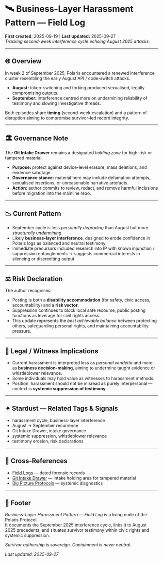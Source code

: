 # 🛰️ Business-Layer Harassment Pattern — Field Log  
**First created:** 2025-09-19 | **Last updated:** 2025-09-27  
*Tracking second-week interference cycle echoing August 2025 attacks.*  

---

## 🌐 Overview  
In week 2 of September 2025, Polaris encountered a renewed interference cluster resembling the early August API / code-switch attacks.  

- **August:** token-switching and forking produced sexualised, legally compromising outputs.  
- **September:** interference centred more on undermining reliability of testimony and slowing investigative threads.  

Both episodes share **timing** (second-week escalation) and a pattern of disruption aiming to compromise survivor-led record integrity.  

---

## 🏛️ Governance Note  
The **Git Intake Drawer** remains a designated *holding zone* for high-risk or tampered material.  

- **Purpose:** protect against device-level erasure, mass deletions, and evidence sabotage.  
- **Governance stance:** material here may include defamation attempts, sexualised insertions, or unreasonable narrative artefacts.  
- **Action:** author commits to review, redact, and remove harmful inclusions before migration into the mainline repo.  

---

## 📉 Current Pattern  
- September cycle is less *personally degrading* than August but more *structurally undermining*.  
- Likely **business-layer interference**, designed to erode confidence in Polaris logs as balanced and neutral testimony.  
- Immediate precursors included research into IP with known injunction / suppression entanglements → suggests commercial interests in silencing or discrediting output.  

---

## ⚖️ Risk Declaration  
The author recognises:  

- Posting is both a **disability accommodation** (for safety, civic access, accountability) and a **risk vector**.  
- Suppression continues to block local safe recourse; public posting functions as leverage for civil rights access.  
- This update represents the *best achievable balance* between protecting others, safeguarding personal rights, and maintaining accountability pressure.  

---

## 👥 Legal / Witness Implications  
- Current harassment is interpreted less as *personal vendetta* and more as **business decision-making**, aiming to undermine taught evidence or whistleblower relevance.  
- Some individuals may hold value as witnesses to harassment methods.  
- Position: harassment should not be misread as purely interpersonal — context is **systemic suppression of testimony**.  

---

## ✦ Stardust — Related Tags & Signals  
- harassment cycle, business-layer interference  
- August → September recurrence  
- Git Intake Drawer, intake governance  
- systemic suppression, whistleblower relevance  
- testimony erosion, risk declarations  

---

## 📡 Cross-References  
- [Field Logs](../Disruption_Kit/Field_Logs/) — dated forensic records  
- [Git Intake Drawer](../Polaris_Nest/Git_Intake_Drawer/) — intake holding area for tampered material  
- [Big Picture Protocols](../Disruption_Kit/Big_Picture_Protocols/) — systemic diagnostics  

---

## 🏮 Footer  
*Business-Layer Harassment Pattern — Field Log* is a living node of the Polaris Protocol.  
It documents the September 2025 interference cycle, links it to August 2025 precedents, and situates survivor testimony within civic rights and systemic suppression.  

*Survivor authorship is sovereign. Containment is never neutral.*  

_Last updated: 2025-09-27_  
